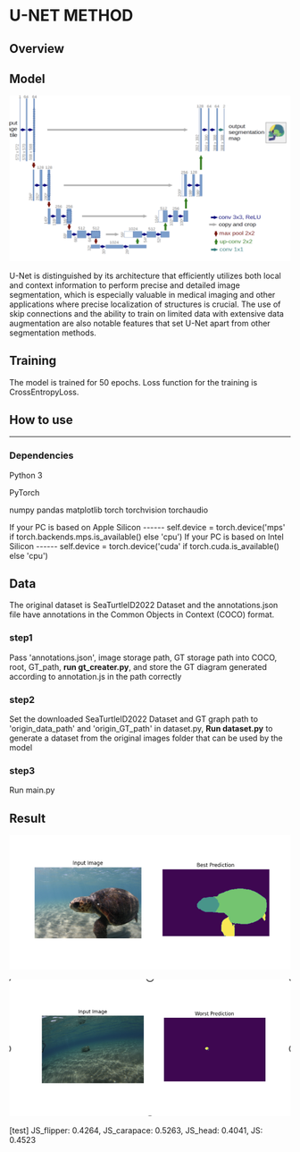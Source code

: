 # U-NET METHOD

## Overview
## Model

![U-Net Architecture](u-net.png)

U-Net is distinguished by its architecture that efficiently utilizes both local and context information to perform precise and detailed image segmentation, which is especially valuable in medical imaging and other applications where precise localization of structures is crucial. The use of skip connections and the ability to train on limited data with extensive data augmentation are also notable features that set U-Net apart from other segmentation methods.

## Training
The model is trained for 50 epochs.
Loss function for the training is CrossEntropyLoss.

## How to use
***
### Dependencies
Python 3

PyTorch

numpy pandas matplotlib torch torchvision torchaudio

If your PC is based on Apple Silicon ------ self.device = torch.device('mps' if torch.backends.mps.is_available() else 'cpu')
If your PC is based on Intel Silicon ------ self.device = torch.device('cuda' if torch.cuda.is_available() else 'cpu') 

## Data
The original dataset is SeaTurtleID2022 Dataset and the annotations.json file have annotations in the Common Objects in Context (COCO) format.
### step1
Pass 'annotations.json', image storage path, GT storage path into COCO, root, GT_path, **run gt_creater.py**, and store the GT diagram generated according to annotation.js in the path correctly
### step2
Set the downloaded SeaTurtleID2022 Dataset and GT graph path to 'origin_data_path' and 'origin_GT_path' in dataset.py, **Run dataset.py** to generate a dataset from the original images folder that can be used by the model
### step3
Run main.py

## Result

![](best_prediction.png)

![](worst_prediction.png)

[test] JS_flipper: 0.4264, JS_carapace: 0.5263, JS_head: 0.4041, JS: 0.4523